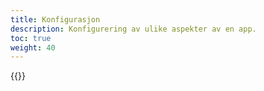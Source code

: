 ```yaml
---
title: Konfigurasjon
description: Konfigurering av ulike aspekter av en app.
toc: true
weight: 40
---
```


{{<children>}}